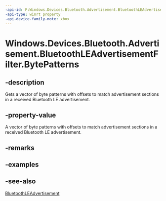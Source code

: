 ```yaml
---
-api-id: P:Windows.Devices.Bluetooth.Advertisement.BluetoothLEAdvertisementFilter.BytePatterns
-api-type: winrt property
-api-device-family-note: xbox
---
```


<!-- Property syntax
public Windows.Foundation.Collections.IVector<Windows.Devices.Bluetooth.Advertisement.BluetoothLEAdvertisementBytePattern> BytePatterns { get; }
-->

# Windows.Devices.Bluetooth.Advertisement.BluetoothLEAdvertisementFilter.BytePatterns

## -description
Gets a vector of byte patterns with offsets to match advertisement sections in a received Bluetooth LE advertisement.

## -property-value
A vector of byte patterns with offsets to match advertisement sections in a received Bluetooth LE advertisement.

## -remarks

## -examples

## -see-also
[BluetoothLEAdvertisement](bluetoothleadvertisement.md)